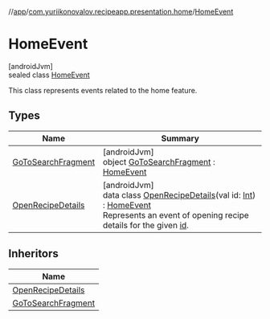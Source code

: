 //[app](../../../index.md)/[com.yuriikonovalov.recipeapp.presentation.home](../index.md)/[HomeEvent](index.md)

# HomeEvent

[androidJvm]\
sealed class [HomeEvent](index.md)

This class represents events related to the home feature.

## Types

| Name | Summary |
|---|---|
| [GoToSearchFragment](-go-to-search-fragment/index.md) | [androidJvm]<br>object [GoToSearchFragment](-go-to-search-fragment/index.md) : [HomeEvent](index.md) |
| [OpenRecipeDetails](-open-recipe-details/index.md) | [androidJvm]<br>data class [OpenRecipeDetails](-open-recipe-details/index.md)(val id: [Int](https://kotlinlang.org/api/latest/jvm/stdlib/kotlin/-int/index.html)) : [HomeEvent](index.md)<br>Represents an event of opening recipe details for the given [id](-open-recipe-details/id.md). |

## Inheritors

| Name |
|---|
| [OpenRecipeDetails](-open-recipe-details/index.md) |
| [GoToSearchFragment](-go-to-search-fragment/index.md) |
